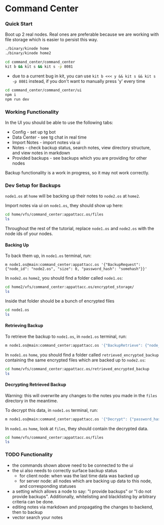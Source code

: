 # Command Center

### Quick Start

Boot up 2 real nodes. Real ones are preferable because we are working with file storage which is easier to persist this way.

```bash
./binary/kinode home
./binary/kinode home2
```

```bash
cd command_center/command_center
kit b && kit s && kit s -p 8081
```
- due to a current bug in kit, you can use `kit b <<< y && kit s && kit s -p 8081` instead, if you don't want to manually press 'y' every time

```bash
cd command_center/command_center/ui
npm i
npm run dev
```

### Working Functionality

In the UI you should be able to use the following tabs:
- Config - set up tg bot
- Data Center - see tg chat in real time
- Import Notes - import notes via ui
- Notes - check backup status, search notes, view directory structure, and view notes in markdown
- Provided backups - see backups which you are providing for other nodes

Backup functionality is a work in progress, so it may not work correctly.

### Dev Setup for Backups

`node1.os` at `home` will be backing up their notes to `node2.os` at `home2`.

Import notes via ui on `node1.os`, they should show up here:
```bash 
cd home/vfs/command_center:appattacc.os/files
ls
```

Throughout the rest of the tutorial, replace `node1.os` and `node2.os` with the node ids of your nodes.

#### Backing Up

To back them up, in `node1.os` terminal, run:
```
m node1.os@main:command_center:appattacc.os '{"BackupRequest": {"node_id": "node2.os", "size": 0, "password_hash": "somehash"}}'
```

In `node2.os` `home2`, you should find a folder called `node1.os`:
``` bash
cd home2/vfs/command_center:appattacc.os/encrypted_storage/
ls
```

Inside that folder should be a bunch of encrypted files
```bash
cd node1.os
ls
```

#### Retrieving Backup

To retrieve the backup to `node1.os`, in `node1.os` terminal, run:
```bash
m node1.os@main:command_center:appattacc.os '{"BackupRetrieve": {"node_id": "node2.os"}}'
```

In `node1.os` `home`, you should find a folder called `retrieved_encrypted_backup` containing the same encrypted files which are backed up to `node2.os`:
```bash
cd home/vfs/command_center:appattacc.os/retrieved_encrypted_backup
ls
```

#### Decrypting Retrieved Backup

Warning: this will overwrite any changes to the notes you made in the `files` directory in the meantime.

To decrypt this data, in `node1.os` terminal, run:
```bash
m node1.os@main:command_center:appattacc.os '{"Decrypt": {"password_hash": "somehash"}}'
```

In `node1.os` `home`, look at `files`, they should contain the decrypted data.
```bash
cd home/vfs/command_center:appattacc.os/files
ls
```

### TODO Functionality
- the commands shown above need to be connected to the ui
- the ui also needs to correctly surface backup status 
    - for client node: when was the last time data was backed up
    - for server node: all nodes which are backing up data to this node, and corresponding statuses
- a setting which allows a node to say: "I provide backups" or "I do not provide backups". Additionally, whitelisting and blacklisting by arbitrary criteria can be done.
- editing notes via markdown and propagating the changes to backend, then to backup
- vector search your notes
